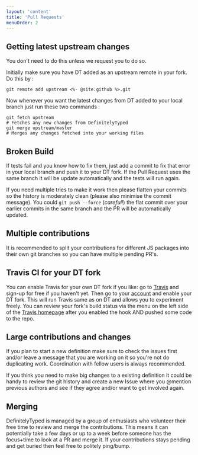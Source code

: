 ```yaml
---
layout: 'content'
title: 'Pull Requests'
menuOrder: 2
---
```


## Getting latest upstream changes

You don't need to do this unless we request you to do so.

Initially make sure you have DT added as an upstream remote in your fork. Do this by :
```
git remote add upstream <%- @site.github %>.git
```

Now whenever you want the latest changes from DT added to your local branch just run these two commands :
```
git fetch upstream
# Fetches any new changes from DefinitelyTyped
git merge upstream/master
# Merges any changes fetched into your working files
```

## Broken Build

If tests fail and you know how to fix them, just add a commit to fix that error in your local branch and push it to your DT fork. If the Pull Request uses the same branch it will be update automatically and the tests will run again.

If you need multiple tries to make it work then please flatten your commits so the history is moderately clean (please also minimise the commit message). You could `git push --force` (*careful!*) the flat commit over your earlier commits in the same branch and the PR will be automatically updated.

## Multiple contributions

It is recommended to split your contributions for different JS packages into their own git branches so you can have multiple pending PR's.

## Travis CI for your DT fork

You can enable Travis for your own DT fork if you like: go to [Travis](https://travis-ci.org/) and sign-up for free if you haven't yet. Then go to your [account](https://travis-ci.org/profile) and enable your DT fork. This will run Travis same as on DT and allows you to experiment freely. You can review your fork's build status via the menu on the left side of the [Travis homepage](https://travis-ci.org/) after you enabled the hook AND pushed some code to the repo.

## Large contributions and changes

If you plan to start a new definition make sure to check the issues first and/or leave a message that you are working on it so you're not do duplicating work. Coordination with fellow users is always recommended.

If you think you need to make big changes to a existing definition it could be handy to review the git history and create a new Issue where you @mention previous authors and see if they agree and/or want to get involved again.

## Merging

DefinitelyTyped is managed by a group of enthusiasts who volunteer their free time to review and merge the contributions. This means it can potentially take a few days or up to a week before someone has the focus+time to look at a PR and merge it. If your contributions stays pending and get buried then feel free to politely ping/bump.
